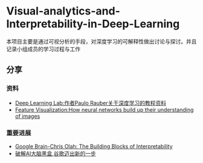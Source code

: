 # Visual-analytics-and-Interpretability-in-Deep-Learning
本项目主要是通过可视分析的手段，对深度学习的可解释性做出讨论与探讨。并且记录小组成员的学习过程与工作
## 分享
### 资料
- [Deep Learning Lab:作者Paulo Rauber关于深度学习的教程资料](http://paulorauber.com/slides/deep_learning_lab.pdf)
- [Feature Visualization:How neural networks build up their understanding of images](https://distill.pub/2017/feature-visualization/)
### 重要进展
- [Google Brain-Chris Olah: The Building Blocks of Interpretability](https://distill.pub/2018/building-blocks/)
- [破解AI大脑黑盒,谷歌迈出新的一步](https://zhuanlan.zhihu.com/p/34306323)



